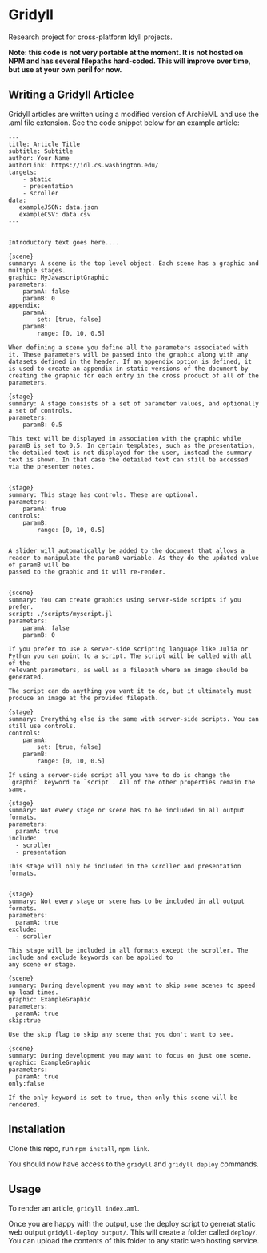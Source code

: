 # Gridyll

Research project for cross-platform Idyll projects.

**Note: this code is not very portable at the moment. It is not hosted on NPM and has several filepaths hard-coded. This will improve over time, but use at your own peril for now.**

## Writing a Gridyll Articlee

Gridyll articles are written using a modified version of ArchieML and use the .aml file extension. See the
code snippet below for an example article:

```aml
---
title: Article Title
subtitle: Subtitle
author: Your Name
authorLink: https://idl.cs.washington.edu/
targets:
    - static
    - presentation
    - scroller
data:
   exampleJSON: data.json
   exampleCSV: data.csv
---


Introductory text goes here....

{scene}
summary: A scene is the top level object. Each scene has a graphic and multiple stages.
graphic: MyJavascriptGraphic
parameters:
    paramA: false
    paramB: 0
appendix:
    paramA:
        set: [true, false]
    paramB:
        range: [0, 10, 0.5]

When defining a scene you define all the parameters associated with it. These parameters will be passed into the graphic along with any datasets defined in the header. If an appendix option is defined, it is used to create an appendix in static versions of the document by creating the graphic for each entry in the cross product of all of the parameters.

{stage}
summary: A stage consists of a set of parameter values, and optionally a set of controls.
parameters:
    paramB: 0.5

This text will be displayed in association with the graphic while paramB is set to 0.5. In certain templates, such as the presentation, the detailed text is not displayed for the user, instead the summary text is shown. In that case the detailed text can still be accessed via the presenter notes.


{stage}
summary: This stage has controls. These are optional.
parameters:
    paramA: true
controls:
    paramB:
        range: [0, 10, 0.5]


A slider will automatically be added to the document that allows a reader to manipulate the paramB variable. As they do the updated value of paramB will be
passed to the graphic and it will re-render.


{scene}
summary: You can create graphics using server-side scripts if you prefer.
script: ./scripts/myscript.jl
parameters:
    paramA: false
    paramB: 0

If you prefer to use a server-side scripting language like Julia or Python you can point to a script. The script will be called with all of the
relevant parameters, as well as a filepath where an image should be generated.

The script can do anything you want it to do, but it ultimately must produce an image at the provided filepath.

{stage}
summary: Everything else is the same with server-side scripts. You can still use controls.
controls:
    paramA:
        set: [true, false]
    paramB:
        range: [0, 10, 0.5]

If using a server-side script all you have to do is change the `graphic` keyword to `script`. All of the other properties remain the same.

{stage}
summary: Not every stage or scene has to be included in all output formats.
parameters:
  paramA: true
include:
  - scroller
  - presentation

This stage will only be included in the scroller and presentation formats.


{stage}
summary: Not every stage or scene has to be included in all output formats.
parameters:
  paramA: true
exclude:
  - scroller

This stage will be included in all formats except the scroller. The include and exclude keywords can be applied to
any scene or stage.

{scene}
summary: During development you may want to skip some scenes to speed up load times.
graphic: ExampleGraphic
parameters:
  paramA: true
skip:true

Use the skip flag to skip any scene that you don't want to see.

{scene}
summary: During development you may want to focus on just one scene.
graphic: ExampleGraphic
parameters:
  paramA: true
only:false

If the only keyword is set to true, then only this scene will be rendered.

```


## Installation

Clone this repo, run `npm install`, `npm link`.

You should now have access to the `gridyll` and `gridyll deploy` commands.

## Usage

To render an article, `gridyll index.aml`.

Once you are happy with the output, use the deploy script to generat static web output `gridyll-deploy output/`. This will create a folder called `deploy/`. You can upload the contents of this folder to any static web hosting service.

